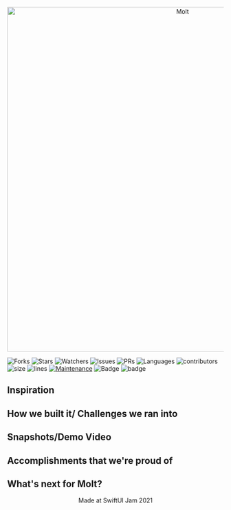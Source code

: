 <p align="center" width="100%">
 
 <img width="800" alt="Molt" src="https://user-images.githubusercontent.com/60341847/140658363-42cf673c-938e-4223-9c39-fed6712e6257.png"> 

</p>

![Forks](https://img.shields.io/github/forks/ryanlintott/Molt?style=social)
![Stars](https://img.shields.io/github/stars/ryanlintott/Molt?style=social) 
![Watchers](https://img.shields.io/github/watchers/ryanlintott/Molt?style=social) 
![Issues](https://img.shields.io/github/issues/ryanlintott/Molt) 
![PRs](https://img.shields.io/github/issues-pr-raw/ryanlintott/Molt) 
![Languages](https://img.shields.io/github/languages/count/ryanlintott/Molt)
![contributors](https://img.shields.io/github/contributors-anon/ryanlintott/Molt)
![size](https://img.shields.io/github/languages/code-size/ryanlintott/Molt)
![lines](https://img.shields.io/tokei/lines/github/ryanlintott/Molt)
[![Maintenance](https://img.shields.io/maintenance/yes/2021?color=green&logo=github)](https://github.com/ryanlintott/Molt)
![Badge](https://img.shields.io/badge/Xcode-13.1-green)
![badge](https://img.shields.io/badge/Swift-5-red)

## Inspiration


## How we built it/ Challenges we ran into

## Snapshots/Demo Video

## Accomplishments that we're proud of

## What's next for Molt?

<p align="center" width="100%">
   Made at SwiftUI Jam 2021  
</p>



